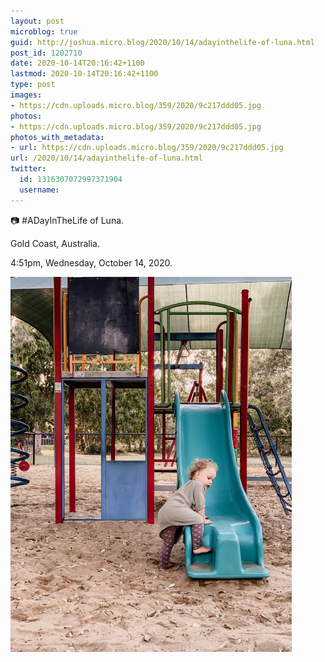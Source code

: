 ```yaml
---
layout: post
microblog: true
guid: http://joshua.micro.blog/2020/10/14/adayinthelife-of-luna.html
post_id: 1202710
date: 2020-10-14T20:16:42+1100
lastmod: 2020-10-14T20:16:42+1100
type: post
images:
- https://cdn.uploads.micro.blog/359/2020/9c217ddd05.jpg
photos:
- https://cdn.uploads.micro.blog/359/2020/9c217ddd05.jpg
photos_with_metadata:
- url: https://cdn.uploads.micro.blog/359/2020/9c217ddd05.jpg
url: /2020/10/14/adayinthelife-of-luna.html
twitter:
  id: 1316307072997371904
  username: 
---
```

📷 #ADayInTheLife of Luna.

Gold Coast, Australia.

4:51pm, Wednesday, October 14, 2020.

<img src="uploads/2020/9c217ddd05.jpg" width="450" height="600" alt="" />
